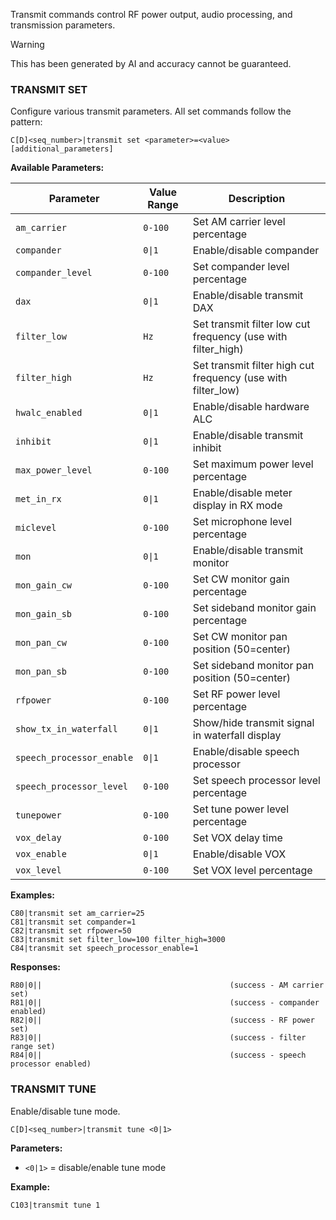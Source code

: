 Transmit commands control RF power output, audio processing, and transmission parameters.

> [!WARNING]
> This has been generated by AI and accuracy cannot be guaranteed.

### TRANSMIT SET

Configure various transmit parameters. All set commands follow the pattern:

```
C[D]<seq_number>|transmit set <parameter>=<value> [additional_parameters]
```

**Available Parameters:**

| Parameter | Value Range | Description |
|-----------|-------------|-------------|
| `am_carrier` | `0-100` | Set AM carrier level percentage |
| `compander` | `0\|1` | Enable/disable compander |
| `compander_level` | `0-100` | Set compander level percentage |
| `dax` | `0\|1` | Enable/disable transmit DAX |
| `filter_low` | `Hz` | Set transmit filter low cut frequency (use with filter_high) |
| `filter_high` | `Hz` | Set transmit filter high cut frequency (use with filter_low) |
| `hwalc_enabled` | `0\|1` | Enable/disable hardware ALC |
| `inhibit` | `0\|1` | Enable/disable transmit inhibit |
| `max_power_level` | `0-100` | Set maximum power level percentage |
| `met_in_rx` | `0\|1` | Enable/disable meter display in RX mode |
| `miclevel` | `0-100` | Set microphone level percentage |
| `mon` | `0\|1` | Enable/disable transmit monitor |
| `mon_gain_cw` | `0-100` | Set CW monitor gain percentage |
| `mon_gain_sb` | `0-100` | Set sideband monitor gain percentage |
| `mon_pan_cw` | `0-100` | Set CW monitor pan position (50=center) |
| `mon_pan_sb` | `0-100` | Set sideband monitor pan position (50=center) |
| `rfpower` | `0-100` | Set RF power level percentage |
| `show_tx_in_waterfall` | `0\|1` | Show/hide transmit signal in waterfall display |
| `speech_processor_enable` | `0\|1` | Enable/disable speech processor |
| `speech_processor_level` | `0-100` | Set speech processor level percentage |
| `tunepower` | `0-100` | Set tune power level percentage |
| `vox_delay` | `0-100` | Set VOX delay time |
| `vox_enable` | `0\|1` | Enable/disable VOX |
| `vox_level` | `0-100` | Set VOX level percentage |

**Examples:**
```
C80|transmit set am_carrier=25
C81|transmit set compander=1
C82|transmit set rfpower=50
C83|transmit set filter_low=100 filter_high=3000
C84|transmit set speech_processor_enable=1
```

**Responses:**
```
R80|0||                                          (success - AM carrier set)
R81|0||                                          (success - compander enabled)
R82|0||                                          (success - RF power set)
R83|0||                                          (success - filter range set)
R84|0||                                          (success - speech processor enabled)
```

### TRANSMIT TUNE

Enable/disable tune mode.

```
C[D]<seq_number>|transmit tune <0|1>
```

**Parameters:**
- `<0|1>` = disable/enable tune mode

**Example:**
```
C103|transmit tune 1
```